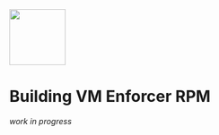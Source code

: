 <img src="https://avatars3.githubusercontent.com/u/12783832?s=200&v=4" height="100" width="100" />

# Building VM Enforcer RPM 

*work in progress*